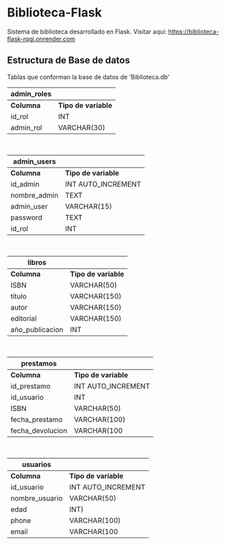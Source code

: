 # Biblioteca-Flask
Sistema de biblioteca desarrollado en Flask. Visitar aqui: https://biblioteca-flask-rqgj.onrender.com

## Estructura de Base de datos

Tablas que conforman la base de datos de 'Biblioteca.db'


|admin_roles ||
|-------------|----|
| <strong>Columna</strong> |<strong>Tipo de variable</strong>|
| id_rol    | INT |
| admin_rol        | VARCHAR(30) |

<br>

|admin_users ||
|----------|----------|
| <strong>Columna</strong> |<strong>Tipo de variable</strong>|
| id_admin   | INT AUTO_INCREMENT |
| nombre_admin   | TEXT |
| admin_user   | VARCHAR(15)|
| password   | TEXT|
| id_rol   | INT |

<br>

|libros ||
|----------|----------|
| <strong>Columna</strong> |<strong>Tipo de variable</strong>|
| ISBN   | VARCHAR(50)|
| titulo   | VARCHAR(150)|
| autor   | VARCHAR(150)|
| editorial   | VARCHAR(150)|
| año_publicacion   | INT |

<br>

|prestamos ||
|----------|----------|
| <strong>Columna</strong> |<strong>Tipo de variable</strong>|
| id_prestamo   | INT AUTO_INCREMENT|
| id_usuario  | INT|
| ISBN   | VARCHAR(50)|
| fecha_prestamo   | VARCHAR(100)|
| fecha_devolucion   | VARCHAR(100 |

<br>

|usuarios ||
|----------|----------|
| <strong>Columna</strong> |<strong>Tipo de variable</strong>|
| id_usuario   | INT AUTO_INCREMENT|
| nombre_usuario  | VARCHAR(50)|
| edad   | INT)|
| phone   | VARCHAR(100)|
| email   | VARCHAR(100 |



